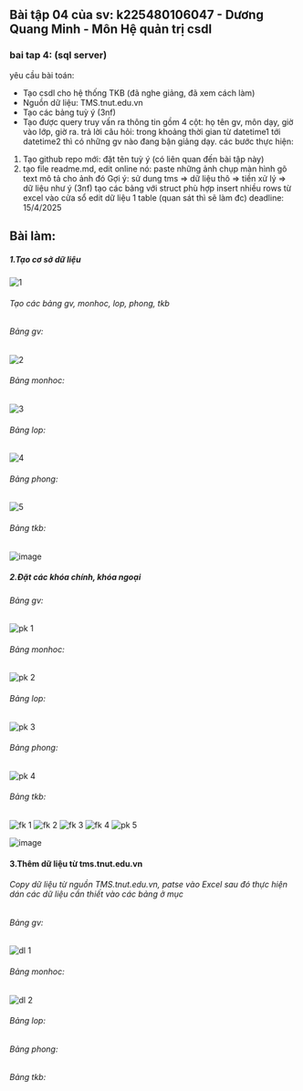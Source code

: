 ## Bài tập 04 của sv: k225480106047 - Dương Quang Minh - Môn Hệ quản trị csdl
### bai tap 4: (sql server)
yêu cầu bài toán:
 - Tạo csdl cho hệ thống TKB (đã nghe giảng, đã xem cách làm)
 - Nguồn dữ liệu: TMS.tnut.edu.vn
 - Tạo các bảng tuỳ ý (3nf)
 - Tạo được query truy vấn ra thông tin gồm 4 cột: họ tên gv, môn dạy, giờ vào lớp, giờ ra.
   trả lời câu hỏi: trong khoảng thời gian từ datetime1 tới datetime2 thì có những gv nào đang bận giảng dạy.
các bước thực hiện:
1. Tạo github repo mới: đặt tên tuỳ ý (có liên quan đến bài tập này)
2. tạo file readme.md, edit online nó:
   paste những ảnh chụp màn hình
   gõ text mô tả cho ảnh đó
Gợi ý:
  sử dung tms => dữ liệu thô => tiền xử lý => dữ liệu như ý (3nf)
  tạo các bảng với struct phù hợp
  insert nhiều rows từ excel vào cửa sổ edit dữ liệu 1 table (quan sát thì sẽ làm đc)
deadline: 15/4/2025
## Bài làm:
##### 1.Tạo cơ sở dữ liệu
![1](https://github.com/user-attachments/assets/83fda984-b8cc-4176-bc5e-c0bd349781dc)
###### Tạo các bảng gv, monhoc, lop, phong, tkb
###### Bảng gv:
![2](https://github.com/user-attachments/assets/8617fe44-4b99-48a5-b779-39db12105d3c)
###### Bảng monhoc:
![3](https://github.com/user-attachments/assets/7bc09fe1-c0e6-46d1-9b15-b1c008dcc2b4)
###### Bảng lop:
![4](https://github.com/user-attachments/assets/0515d83a-c24e-43dd-b576-e23011ab053f)
###### Bảng phong:
![5](https://github.com/user-attachments/assets/accc263b-5f3e-4f55-b0b5-fb32f6017912)
###### Bảng tkb:
![image](https://github.com/user-attachments/assets/12784299-6255-4575-aabc-787dffe8df73)

##### 2.Đặt các khóa chính, khóa ngoại
###### Bảng gv:
![pk 1](https://github.com/user-attachments/assets/42128a3c-de1d-482c-8d7a-9758e29e0518)
###### Bảng monhoc:
![pk 2](https://github.com/user-attachments/assets/831fe4ea-24d2-4907-b29f-b54431651f92)
###### Bảng lop:
![pk 3](https://github.com/user-attachments/assets/62dc0fe4-3951-46e2-a6aa-9254826ac2f0)
###### Bảng phong:
![pk 4](https://github.com/user-attachments/assets/f7ede3ea-c3f0-4c83-bddd-d32a5fbfebe3)
###### Bảng tkb:
![fk 1](https://github.com/user-attachments/assets/6a12efd4-4bdb-43a8-b3b5-518de168cef0)
![fk 2](https://github.com/user-attachments/assets/8ddefb09-f4c7-45c1-bc89-4b15f1ec4771)
![fk 3](https://github.com/user-attachments/assets/0d39c67e-31c2-41d7-8dad-2f489b85458a)
![fk 4](https://github.com/user-attachments/assets/8028c445-9f0b-434d-9c32-dee95ffbbb00)
![pk 5](https://github.com/user-attachments/assets/81b74eb2-5c4c-412b-bc90-498bafb5eb6b)

![image](https://github.com/user-attachments/assets/cc8d77f5-fa70-4688-8070-280d3ca6b5be)

#### 3.Thêm dữ liệu từ tms.tnut.edu.vn
###### Copy dữ liệu từ nguồn TMS.tnut.edu.vn, patse vào Excel sau đó thực hiện dán các dữ liệu cần thiết vào các bảng ở mục
###### Bảng gv:
![dl 1](https://github.com/user-attachments/assets/c8846483-54c8-4d22-a3b7-01ab5a3d7e80)
###### Bảng monhoc:
![dl 2](https://github.com/user-attachments/assets/2d50f1a1-c4c8-425f-b26a-6d5908619146)
###### Bảng lop:
###### Bảng phong:

###### Bảng tkb:
